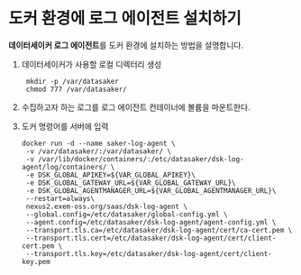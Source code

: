 # 도커 환경에 로그 에이전트 설치하기

**데이터세이커 로그 에이전트**를 도커 환경에 설치하는 방법을 설명합니다.

1. 데이터세이커가 사용할 로컬 디렉터리 생성

   ```shell
    mkdir -p /var/datasaker
    chmod 777 /var/datasaker/ 
   ```

2. 수집하고자 하는 로그를 로그 에이전트 컨테이너에 볼륨을 마운트한다.

3. 도커 명령어를 서버에 입력

   ```shell
   docker run -d --name saker-log-agent \
    -v /var/datasaker/:/var/datasaker/ \
    -v /var/lib/docker/containers/:/etc/datasaker/dsk-log-agent/log/containers/ \
    -e DSK_GLOBAL_APIKEY=${VAR_GLOBAL_APIKEY}\
    -e DSK_GLOBAL_GATEWAY_URL=${VAR_GLOBAL_GATEWAY_URL}\
    -e DSK_GLOBAL_AGENTMANAGER_URL=${VAR_GLOBAL_AGENTMANAGER_URL}\
    --restart=always\
    nexus2.exem-oss.org/saas/dsk-log-agent \
    --global.config=/etc/datasaker/global-config.yml \
    --agent.config=/etc/datasaker/dsk-log-agent/agent-config.yml \
    --transport.tls.ca=/etc/datasaker/dsk-log-agent/cert/ca-cert.pem \
    --transport.tls.cert=/etc/datasaker/dsk-log-agent/cert/client-cert.pem \
    --transport.tls.key=/etc/datasaker/dsk-log-agent/cert/client-key.pem
   ```
